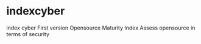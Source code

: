 # indexcyber
index cyber 
First version
Opensource Maturity Index 
Assess opensource in terms of security
